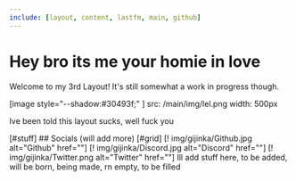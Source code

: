 ```yaml
---
include: [layout, content, lastfm, main, github]
---
```


# Hey bro its me your homie in love

Welcome to my 3rd Layout! It's still somewhat a work in progress though.

[image style="--shadow:#30493f;" ]
    src: /main/img/lel.png
    width: 500px

Ive been told this layout sucks, well fuck you

[#stuff]
    ## Socials (will add more)
    [#grid]
        [! img/gijinka/Github.jpg alt="Github" href=""]
        [! img/gijinka/Discord.jpg alt="Discord" href=""]
        [! img/gijinka/Twitter.png alt="Twitter" href=""]
    Ill add stuff here, to be added, will be born, being made, rn empty, to be filled
